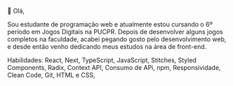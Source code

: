 👋 Olá, 

Sou estudante de programação web e atualmente estou cursando o 6º período em Jogos Digitais na PUCPR. Depois de desenvolver alguns jogos completos na faculdade, acabei pegando gosto pelo desenvolvimento web, e desde então venho dedicando meus estudos na área de front-end.

Habilidades: React, Next, TypeScript, JavaScript, Stitches, Styled Components, Radix, Context API, Consumo de APi, npm, Responsividade, Clean Code, Git,  HTML e CSS, 


<!---
HiLucred/HiLucred is a ✨ special ✨ repository because its `README.md` (this file) appears on your GitHub profile.
You can click the Preview link to take a look at your changes.
--->
